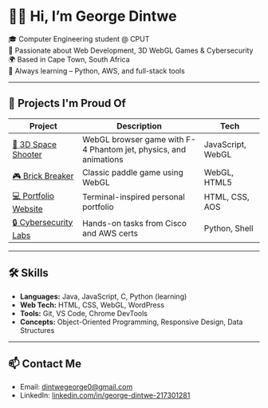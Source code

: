 
# 👋🏽 Hi, I’m George Dintwe

🎓 Computer Engineering student @ CPUT  
🧠 Passionate about Web Development, 3D WebGL Games & Cybersecurity  
🌍 Based in Cape Town, South Africa  
🚀 Always learning – Python, AWS, and full-stack tools

---

## 💼 Projects I'm Proud Of

| Project | Description | Tech |
|--------|-------------|------|
| [🚀 3D Space Shooter](https://github.com/graham-drizzy05/space-shooter-webgl) | WebGL browser game with F-4 Phantom jet, physics, and animations | JavaScript, WebGL |
| [🎮 Brick Breaker](https://github.com/graham-drizzy05/brick-breaker) | Classic paddle game using WebGL | WebGL, HTML5 |
| [💻 Portfolio Website](https://graham-drizzy05.github.io/portfolio-site) | Terminal-inspired personal portfolio | HTML, CSS, AOS |
| [🔒 Cybersecurity Labs](https://github.com/graham-drizzy05/cybersecurity-course) | Hands-on tasks from Cisco and AWS certs | Python, Shell |

---

## 🛠 Skills

- **Languages:** Java, JavaScript, C, Python (learning)
- **Web Tech:** HTML, CSS, WebGL, WordPress
- **Tools:** Git, VS Code, Chrome DevTools
- **Concepts:** Object-Oriented Programming, Responsive Design, Data Structures

---

## 📫 Contact Me

- Email: [dintwegeorge0@gmail.com](mailto:dintwegeorge0@gmail.com)
- LinkedIn: [linkedin.com/in/george-dintwe-217301281](https://www.linkedin.com/in/george-itumeleng-dintwe-217301281)

